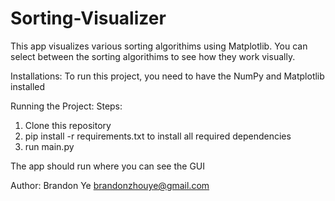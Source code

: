 # Sorting-Visualizer
This app visualizes various sorting algorithims using Matplotlib. You can select between the sorting algorithims to see how they work visually.

Installations:
To run this project, you need to have the NumPy and Matplotlib installed

Running the Project:
Steps:
1. Clone this repository
2. pip install -r requirements.txt to install all required dependencies
3. run main.py

The app should run where you can see the GUI

Author:
Brandon Ye
brandonzhouye@gmail.com

